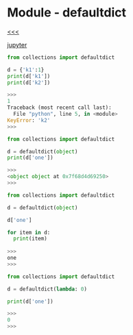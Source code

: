 
Module - defaultdict
======

[<<<](https://github.com/ttltrk/PRG/blob/master/PY/DOC/OPYM/07_MOD_PACK/MOD_PACK/MOD_PACK.MD)

[jupyter](https://nbviewer.jupyter.org/github/jmportilla/Complete-Python-Bootcamp/blob/master/Collections%20Module.ipynb)

```python
from collections import defaultdict

d = {'k1':1}
print(d['k1'])
print(d['k2'])

>>>
1
Traceback (most recent call last):
  File "python", line 5, in <module>
KeyError: 'k2'
>>>
```

```python
from collections import defaultdict

d = defaultdict(object)
print(d['one'])

>>>
<object object at 0x7f68d4d69250>
>>>
```

```python
from collections import defaultdict

d = defaultdict(object)

d['one']

for item in d:
  print(item)
  
>>>
one
>>>
```

```python
from collections import defaultdict

d = defaultdict(lambda: 0)

print(d['one'])

>>>
0
>>>
```

